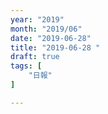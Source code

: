 ```yaml
---
year: "2019"
month: "2019/06"
date: "2019-06-28"
title: "2019-06-28 "
draft: true
tags: [
    "日報"
]

---
```


